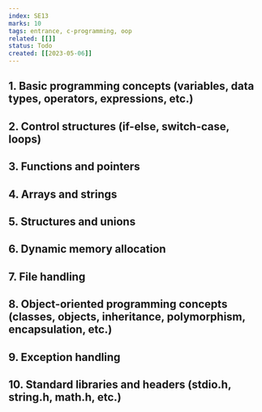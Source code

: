 ```yaml
---
index: SE13
marks: 10
tags: entrance, c-programming, oop
related: [[]]
status: Todo
created: [[2023-05-06]]
---
```


## 1. Basic programming concepts (variables, data types, operators, expressions, etc.)
## 2. Control structures (if-else, switch-case, loops)
## 3. Functions and pointers
## 4. Arrays and strings
## 5. Structures and unions
## 6. Dynamic memory allocation
## 7. File handling
## 8. Object-oriented programming concepts (classes, objects, inheritance, polymorphism, encapsulation, etc.)
## 9. Exception handling
## 10. Standard libraries and headers (stdio.h, string.h, math.h, etc.)
